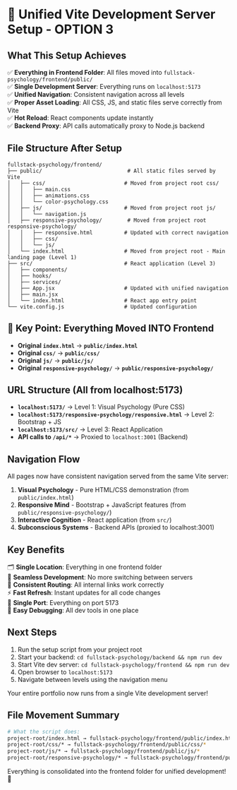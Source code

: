 # 🚀 Unified Vite Development Server Setup - OPTION 3

## What This Setup Achieves

✅ **Everything in Frontend Folder**: All files moved into `fullstack-psychology/frontend/public/`  
✅ **Single Development Server**: Everything runs on `localhost:5173`  
✅ **Unified Navigation**: Consistent navigation across all levels  
✅ **Proper Asset Loading**: All CSS, JS, and static files serve correctly from Vite  
✅ **Hot Reload**: React components update instantly  
✅ **Backend Proxy**: API calls automatically proxy to Node.js backend  

## File Structure After Setup

```
fullstack-psychology/frontend/
├── public/                           # All static files served by Vite
│   ├── css/                         # Moved from project root css/
│   │   ├── main.css
│   │   ├── animations.css
│   │   └── color-psychology.css
│   ├── js/                          # Moved from project root js/
│   │   └── navigation.js
│   ├── responsive-psychology/        # Moved from project root responsive-psychology/
│   │   ├── responsive.html          # Updated with correct navigation
│   │   ├── css/
│   │   └── js/
│   └── index.html                   # Moved from project root - Main landing page (Level 1)
├── src/                             # React application (Level 3)
│   ├── components/
│   ├── hooks/
│   ├── services/
│   ├── App.jsx                      # Updated with unified navigation
│   ├── main.jsx
│   └── index.html                   # React app entry point
└── vite.config.js                   # Updated configuration
```

## 📍 Key Point: Everything Moved INTO Frontend

- **Original `index.html`** → **`public/index.html`**
- **Original `css/`** → **`public/css/`**  
- **Original `js/`** → **`public/js/`**
- **Original `responsive-psychology/`** → **`public/responsive-psychology/`**

## URL Structure (All from localhost:5173)

- **`localhost:5173/`** → Level 1: Visual Psychology (Pure CSS)
- **`localhost:5173/responsive-psychology/responsive.html`** → Level 2: Bootstrap + JS
- **`localhost:5173/src/`** → Level 3: React Application
- **API calls to `/api/*`** → Proxied to `localhost:3001` (Backend)

## Navigation Flow

All pages now have consistent navigation served from the same Vite server:
1. **Visual Psychology** - Pure HTML/CSS demonstration (from `public/index.html`)
2. **Responsive Mind** - Bootstrap + JavaScript features (from `public/responsive-psychology/`)
3. **Interactive Cognition** - React application (from `src/`)
4. **Subconscious Systems** - Backend APIs (proxied to localhost:3001)

## Key Benefits

🗂️ **Single Location**: Everything in one frontend folder  
🔄 **Seamless Development**: No more switching between servers  
🔗 **Consistent Routing**: All internal links work correctly  
⚡ **Fast Refresh**: Instant updates for all code changes  
🎯 **Single Port**: Everything on port 5173  
🔧 **Easy Debugging**: All dev tools in one place  

## Next Steps

1. Run the setup script from your project root
2. Start your backend: `cd fullstack-psychology/backend && npm run dev`
3. Start Vite dev server: `cd fullstack-psychology/frontend && npm run dev`
4. Open browser to `localhost:5173`
5. Navigate between levels using the navigation menu

Your entire portfolio now runs from a single Vite development server!

## File Movement Summary

```bash
# What the script does:
project-root/index.html → fullstack-psychology/frontend/public/index.html
project-root/css/* → fullstack-psychology/frontend/public/css/*
project-root/js/* → fullstack-psychology/frontend/public/js/*
project-root/responsive-psychology/* → fullstack-psychology/frontend/public/responsive-psychology/*
```

Everything is consolidated into the frontend folder for unified development! 🎯
